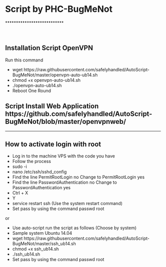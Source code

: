 <h1>Script by PHC-BugMeNot</h1>

<p>***************************</p>
<br>
<h2>Installation Script OpenVPN</h2>
<p>Run this command</p>
<div>
    <ul>
        <li>wget https://raw.githubusercontent.com/safelyhandled/AutoScript-BugMeNot/master/openvpn-auto-ub14.sh</li>
        <li>chmod +x openvpn-auto-ub14.sh</li>
        <li>./openvpn-auto-ub14.sh</li>
        <li>Reboot One Round</li>
    </ul>
</div>
<h2>Script Install Web Application<br>https://github.com/safelyhandled/AutoScript-BugMeNot/blob/master/openvpnweb/</h2>
<hr>
<h2>How to activate login with root</h2>
 <ul>
    <li>Log in to the machine VPS with the code you have</li>
    <li>Follow the process</li>
    <li>sudo -i</li>
    <li>nano /etc/ssh/sshd_config</li>
    <li>Find the line PermitRootLogin no Change to PermitRootLogin yes</li>
    <li>Find the line PasswordAuthentication no Change to PasswordAuthentication yes</li>
    <li>Ctrl + X</li>
    <li>Y</li>
    <li>service restart ssh (Use the system restart command)</li>
    <li>Set pass by using the command passwd root</li>
</ul>
or
<ul>
    <li>Use auto-script run the script as follows (Choose by system)</li>
    <li>Sample system Ubuntu 14.04 </li>
    <li>wget https://raw.githubusercontent.com/safelyhandled/AutoScript-BugMeNot/master/ssh_ub14.sh</li>
    <li>chmod +x ssh_ub14.sh</li>
    <li>./ssh_ub14.sh</li>
    <li>Set pass by using the command passwd root</li>
</ul>
